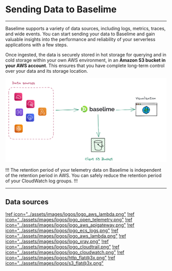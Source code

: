 # Sending Data to Baselime

---


Baselime supports a variety of data sources, including logs, metrics, traces, and wide events. You can start sending your data to Baselime and gain valuable insights into the performance and reliability of your serverless applications with a few steps.

Once ingested, the data is securely stored in hot storage for querying and in cold storage within your own AWS environment, in an **Amazon S3 bucket in your AWS account**. This ensures that you have complete long-term control over your data and its storage location.

![Sending Telemetry data to Baselime](../assets/images/illustrations/sending-data/s3.png)

!!!
The retention period of your telemetry data on Baselime is independent of the retention period in AWS. You can safely reduce the retention period of your CloudWatch log groups.
!!!

---

## Data sources

[!ref icon="../assets/images/logos/logo_aws_lambda.png"](./lambda-logs.md)
[!ref icon="../assets/images/logos/logo_open_telemetry.png"](./opentelemetry/index.md)
[!ref icon="../assets/images/logos/logo_aws_apigateway.png"](./apigateway-logs.md)
[!ref icon="../assets/images/logos/logo_ecs_logs.png"](./ecs-logs.md)
[!ref icon="../assets/images/logos/logo_aws_lambda.png"](./lambda-extension.md)
[!ref icon="../assets/images/logos/logo_xray.png"](./xray.md)
[!ref icon="../assets/images/logos/logo_cloudtrail.png"](./cloudtrail.md)
[!ref icon="../assets/images/logos/logo_cloudwatch.png"](./cloudwatch-metrics.md)
[!ref icon="../assets/images/logos/http_flat@3x.png"](./events-api.md)
[!ref icon="../assets/images/logos/s3_flat@3x.png"](./s3-rehydration.md)

